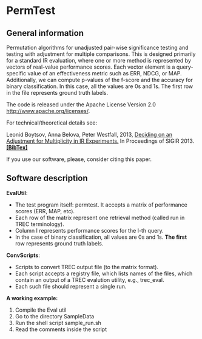 PermTest
========


General information
------------------

Permutation algorithms for unadjusted pair-wise significance testing and testing with adjustment for multiple comparisons. This is designed primarily for a standard IR evaluation, where one or more method is represented by vectors of real-value performance scores. Each vector element is a query-specific value of an effectiveness metric such as ERR, NDCG, or MAP. Additionally, we can compute p-values of the f-score and the accuracy for binary classification. In this case, all the values are 0s and 1s. The first row in the file represents ground truth labels.


The code is released under the Apache License Version 2.0 http://www.apache.org/licenses/.


 For technical/theoretical details see:
 
   Leonid Boytsov, Anna Belova, Peter Westfall, 2013, 
   [Deciding on an Adjustment for Multiplicity in IR Experiments.](http://boytsov.info/pubs/sigir2013.pdf)
   In Proceedings of SIGIR 2013. [**[BibTex]**](http://dblp.uni-trier.de/rec/bibtex/conf/sigir/BoytsovBW13)
   
 If you use our software, please, consider citing this paper.


Software description
------------------

**EvalUtil**:  

 * The test program itself: permtest. It accepts a matrix of performance scores (ERR, MAP, etc).  
 * Each row of the matrix represent one retrieval method (called run in TREC terminology).  
 * Column I represents performance scores for the I-th query.  
 * In the case of binary classification, all values are 0s and 1s. **The first** row represents ground truth labels.  

**ConvScripts**:
 
 * Scripts to convert TREC output file (to the matrix format).  
 * Each script accepts a registry file, which lists names of the files, which contain an output of a TREC evalution utility, e.g., trec_eval.   
 * Each such file should represent a single run.  

**A working example:**

    
 1) Compile the Eval util  
 2) Go to the directory SampleData  
 3) Run the shell script sample_run.sh  
 4) Read the comments inside the script  



